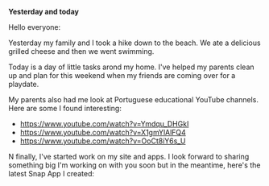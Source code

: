 **Yesterday and today**

Hello everyone:

Yesterday my family and I took a hike down to the beach. We ate a delicious grilled cheese and then we went swimming.

Today is a day of little tasks arond my home. I've helped my parents clean up and plan for this weekend when my friends are coming over for a playdate.

My parents also had me look at Portuguese educational YouTube channels. Here are some I found interesting:

* https://www.youtube.com/watch?v=Ymdqu_DHGkI
* https://www.youtube.com/watch?v=X1gmYlAlFQ4
* https://www.youtube.com/watch?v=OoCt8iY6s_U


N finally, I've started work on my site and apps. I look forward to sharing something big I'm working on with you soon but in the meantime, here's the latest Snap App I created:
